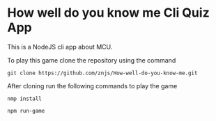 # How well do you know me Cli Quiz App  

This is a NodeJS cli app about MCU.  

To play this game clone the repository using the command  

`git clone https://github.com/znjs/How-well-do-you-know-me.git`

After cloning run the following commands to play the game

`nmp install`  

`npm run-game`

